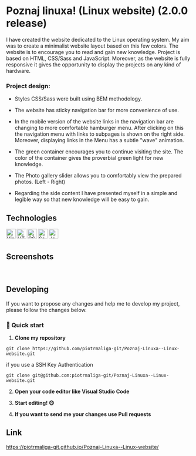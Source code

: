 # Poznaj linuxa! (Linux website) (2.0.0 release)

I have created the website dedicated to the Linux operating system. My aim was to create a minimalist website layout based on this few colors. The website is to encourage you to read and gain new knowledge. Project is based on HTML, CSS/Sass and JavaScript. Moreover, as the website is fully responsive it gives the opportunity to display the projects on any kind of hardware.

### Project design:

- Styles CSS/Sass were built using BEM methodology.

- The website has sticky navigation bar for more convenience of use.

- In the mobile version of the website links in the navigation bar are changing to more comfortable hamburger menu. After clicking on this the navigation menu with links to subpages is shown on the right side. Moreover, displaying links in the Menu has a subtle "wave" animation. 

- The green container encourages you to continue visiting the site. The color of the container gives the proverbial green light for new knowledge.

- The Photo gallery slider allows you to comfortably view the prepared photos. (Left - Right)

-  Regarding the side content  I have presented myself in a simple and legible way so that new knowledge will be easy to gain.

## Technologies

<img align="left" alt="Visual Studio Code" width="26px" src="https://img.icons8.com/color/48/000000/visual-studio-code-2019.png" />

<img align="left" alt="HTML" width="26px" src="https://img.icons8.com/color/48/000000/html-5--v1.png" />

<img align="left" alt="CSS" width="26px" src="https://img.icons8.com/color/48/000000/css3.png" />

<img align="left" alt="Sass" width="26px" src="https://img.icons8.com/color/48/000000/sass.png" />

<img align="left" alt="JavaScript" width="26px" src="https://img.icons8.com/color/48/000000/javascript--v1.png"/>

<br/>
<br/>

## Screenshots

<img src="https://github.com/piotrmaliga-git/Poznaj-Linuxa--Linux-website/blob/master/screenshots/s1.png" alt="">
<img src="https://github.com/piotrmaliga-git/Poznaj-Linuxa--Linux-website/blob/master/screenshots/s2.png" alt="">
<img src="https://github.com/piotrmaliga-git/Poznaj-Linuxa--Linux-website/blob/master/screenshots/s3.png" alt="">
<img src="https://github.com/piotrmaliga-git/Poznaj-Linuxa--Linux-website/blob/master/screenshots/s4.png" alt="">
<img src="https://github.com/piotrmaliga-git/Poznaj-Linuxa--Linux-website/blob/master/screenshots/s5.png" alt="">
<img src="https://github.com/piotrmaliga-git/Poznaj-Linuxa--Linux-website/blob/master/screenshots/s6.png" alt="">
<img src="https://github.com/piotrmaliga-git/Poznaj-Linuxa--Linux-website/blob/master/screenshots/s7.png" alt="">
<img src="https://github.com/piotrmaliga-git/Poznaj-Linuxa--Linux-website/blob/master/screenshots/s8.png" alt="">
<img src="https://github.com/piotrmaliga-git/Poznaj-Linuxa--Linux-website/blob/master/screenshots/s9.png" alt="">
<img src="https://github.com/piotrmaliga-git/Poznaj-Linuxa--Linux-website/blob/master/screenshots/s10.png" alt="">

## Developing

If you want to propose any changes and help me to develop my project, please follow the changes below.

### 🚀 Quick start

1.  **Clone my repository**

```
git clone https://github.com/piotrmaliga-git/Poznaj-Linuxa--Linux-website.git
```
if you use a SSH Key Authentication
```
git clone git@github.com:piotrmaliga-git/Poznaj-Linuxa--Linux-website.git
```

2. **Open your code editor like Visual Studio Code**

3. **Start editing! 😊**

4. **If you want to send me your changes use Pull requests**

## Link

https://piotrmaliga-git.github.io/Poznaj-Linuxa--Linux-website/